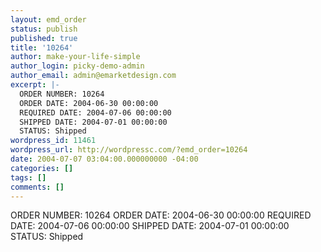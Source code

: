 ```yaml
---
layout: emd_order
status: publish
published: true
title: '10264'
author: make-your-life-simple
author_login: picky-demo-admin
author_email: admin@emarketdesign.com
excerpt: |-
  ORDER NUMBER: 10264
  ORDER DATE: 2004-06-30 00:00:00
  REQUIRED DATE: 2004-07-06 00:00:00
  SHIPPED DATE: 2004-07-01 00:00:00
  STATUS: Shipped
wordpress_id: 11461
wordpress_url: http://wordpressc.com/?emd_order=10264
date: 2004-07-07 03:04:00.000000000 -04:00
categories: []
tags: []
comments: []
---
```

ORDER NUMBER: 10264
ORDER DATE: 2004-06-30 00:00:00
REQUIRED DATE: 2004-07-06 00:00:00
SHIPPED DATE: 2004-07-01 00:00:00
STATUS: Shipped
